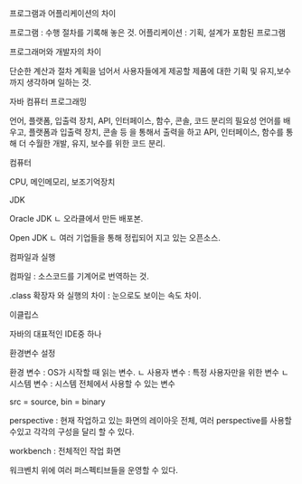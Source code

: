 프로그램과 어플리케이션의 차이

프로그램 : 수행 절차를 기록해 놓은 것.
어플리케이션 : 기획, 설계가 포함된 프로그램

프로그래머와 개발자의 차이

단순한 계산과 절차 계획을 넘어서 사용자들에게 제공할 제품에 대한 기획 및 유지,보수 까지 생각하며 일하는 것.

자바 컴퓨터 프로그래밍

언어, 플랫폼, 입출력 장치, API, 인터페이스, 함수, 콘솔, 코드 분리의 필요성
언어를 배우고, 플랫폼과 입출력 장치, 콘솔 등 을 통해서 출력을 하고
API, 인터페이스, 함수를 통해 
더 수월한 개발, 유지, 보수를 위한 코드 분리.

컴퓨터

CPU, 메인메모리, 보조기억장치

JDK

Oracle JDK
ㄴ 오라클에서 만든 배포본.

Open JDK
ㄴ 여러 기업들을 통해 정립되어 지고 있는 오픈소스.


컴파일과 실행

컴파일 : 소스코드를 기계어로 번역하는 것.

.class 확장자 와 실행의 차이 : 눈으로도 보이는 속도 차이.


이클립스 

자바의 대표적인 IDE중 하나

환경변수 설정

환경 변수 :  OS가 시작할 때 읽는 변수.
ㄴ 사용자 변수 : 특정 사용자만을 위한 변수
ㄴ 시스템 변수 : 시스템 전체에서 사용할 수 있는 변수

src = source, bin = binary

perspective : 현재 작업하고 있는 화면의 레이아웃 전체, 여러 perspective를 사용할 수있고 각각의 구성을 달리 할 수 있다.

workbench : 전체적인 작업 화면

워크벤치 위에 여러 퍼스펙티브들을 운영할 수 있다.
